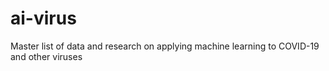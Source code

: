 # ai-virus
Master list of data and research on applying machine learning to COVID-19 and other viruses
